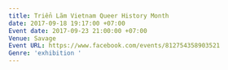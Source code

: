```yaml
---
title: Triển Lãm Vietnam Queer History Month
date: 2017-09-18 19:17:00 +07:00
Event date: 2017-09-23 21:00:00 +07:00
Venue: Savage
Event URL: https://www.facebook.com/events/812754358903521
Genre: 'exhibition '
---
```


